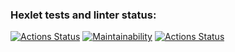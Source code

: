 ### Hexlet tests and linter status:
[![Actions Status](https://github.com/Unbiz/frontend-project-lvl1/workflows/hexlet-check/badge.svg)](https://github.com/Unbiz/frontend-project-lvl1/actions)
[![Maintainability](https://api.codeclimate.com/v1/badges/a99a88d28ad37a79dbf6/maintainability)](https://codeclimate.com/github/codeclimate/codeclimate/maintainability)
[![Actions Status](https://github.com/Unbiz/frontend-project-lvl1/workflows/eslint-check/badge.svg)](https://github.com/Unbiz/frontend-project-lvl1/actions)
